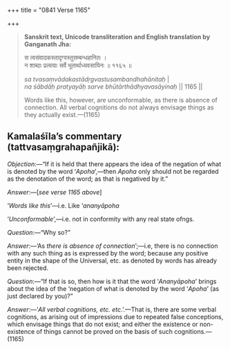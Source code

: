 +++
title = "0841 Verse 1165"

+++
> **Sanskrit text, Unicode transliteration and English translation by Ganganath Jha:** 
>
> स त्वसंवादकस्तादृग्वस्तुसम्बन्धहानितः ।  
> न शाब्दाः प्रत्ययाः सर्वे भूतार्थाध्यवसायिनः ॥ ११६५ ॥ 
>
> *sa tvasaṃvādakastādṛgvastusambandhahānitaḥ* \|  
> *na śābdāḥ pratyayāḥ sarve bhūtārthādhyavasāyinaḥ* \|\| 1165 \|\| 
>
> Words like this, however, are unconformable, as there is absence of connection. All verbal cognitions do not always envisage things as they actually exist.—(1165)



## Kamalaśīla’s commentary (tattvasaṃgrahapañjikā):

*Objection*:—“If it is held that there appears the idea of the negation of what is denoted by the word ‘*Apoha*’,—then *Apoha* only should not be regarded as the denotation of the word; as that is negatived by it.”

*Answer*:—[*see verse 1165 above*]

‘*Words like this*’—i.e. Like ‘*ananyāpoha*

‘*Unconformable*’,—i.e. not in conformity with any real state ofngs.

*Question*:—“Why so?”

*Answer*:—‘As *there is absence of connection*’;—i.e, there is no connection with any such thing as is expressed by the word; because any positive entity in the shape of the Universal, etc. as denoted by words has already been rejected.

*Question*:—“If that is so, then how is it that the word ‘*Ananyāpoha*’ brings about the idea of the ‘negation of what is denoted by the word ‘*Apoha*’ (as just declared by you)?”

*Answer*:—‘*All verbal cognitions, etc. etc*.’.—That is, there are some verbal cognitions, as arising out of impressions due to repeated false conceptions, which envisage things that do not exist; and either the existence or non-existence of things cannot be proved on the basis of such cognitions.—(1165)


